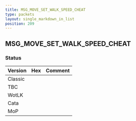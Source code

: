 ```yaml
---
title: MSG_MOVE_SET_WALK_SPEED_CHEAT
type: packets
layout: single_markdown_in_list
position: 209
---
```


## MSG_MOVE_SET_WALK_SPEED_CHEAT

### Status

Version | Hex | Comment
---------- | ---------- | ---------- 
Classic |  |  
TBC |  |  
WotLK |  |  
Cata |  |  
MoP |  |  